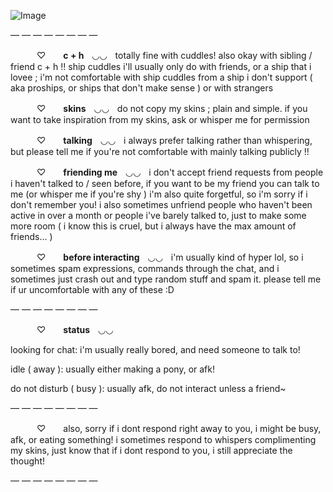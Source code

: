 ![Image](https://github.com/user-attachments/assets/89e08b4e-f6f7-446b-af64-93a3629b0a28)

— — — — — — — —

　　　♡　　**c + h**ㅤ◡◡ㅤtotally fine with cuddles! also okay with sibling / friend c + h !! ship cuddles i'll usually only do with friends, or a ship that i lovee ; i'm not comfortable with ship cuddles from a ship i don't support ( aka proships, or ships that don't make sense ) or with strangers

　　　♡　　**skins**ㅤ◡◡ㅤdo not copy my skins ; plain and simple. if you want to take inspiration from my skins, ask or whisper me for permission

　　　♡　　**talking**ㅤ◡◡ㅤi always prefer talking rather than whispering, but please tell me if you're not comfortable with mainly talking publicly !!

　　　♡　　**friending me**ㅤ◡◡ㅤi don't accept friend requests from people i haven't talked to / seen before, if you want to be my friend you can talk to me (or whisper me if you're shy ) i'm also quite forgetful, so i'm sorry if i don't remember you! i also sometimes unfriend people who haven't been active in over a month or people i've barely talked to, just to make some more room ( i know this is cruel, but i always have the max amount of friends... )

　　　♡　　**before interacting**ㅤ◡◡ㅤi'm usually kind of hyper lol, so i sometimes spam expressions, commands through the chat, and i sometimes just crash out and type random stuff and spam it. please tell me if ur uncomfortable with any of these :D

— — — — — — — —

　　　♡　　**status**ㅤ◡◡ㅤ
   
   looking for chat: i'm usually really bored, and need someone to talk to!
   
   idle ( away ): usually either making a pony, or afk! 
   
   do not disturb ( busy ): usually afk, do not interact unless a friend~

— — — — — — — —

　　　♡　　also, sorry if i dont respond right away to you, i might be busy, afk, or eating something! i sometimes respond to whispers complimenting my skins, just know that if i dont respond to you, i still appreciate the thought!

— — — — — — — —
